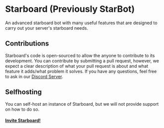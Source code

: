 # Starboard (Previously StarBot)
An advanced starboard bot with many useful features that are designed to carry out your server's starboard needs. 

## Contributions
Starboard's code is open-sourced to allow the anyone to contribute to its development. You can contribute by submitting a pull request, however, we expect a clear description of what your pull request is about and what feature it adds/what problem it solves. If you have any questions, feel free to ask in our [Discord Server](https://discord.gg/XtX9wx3qre).

## Selfhosting
You can self-host an instance of Starboard, but we will not provide support on how to do so.

#### [Invite Starboard!](https://discord.com/api/oauth2/authorize?client_id=984501396051214426&permissions=268512368&scope=bot%20applications.commands)

